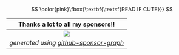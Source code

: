 $$
\color{pink}\fbox{\textbf{\textsf{READ IF CUTE}}}
$$


| **Thanks a lot to all my sponsors!!** |
|:--:| 
| [![](https://meow.vendicated.dev/sponsors.png)](https://github.com/sponsors/Vendicated) |
| *generated using [github-sponsor-graph](https://github.com/Vendicated/github-sponsor-graph)* |
